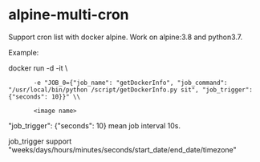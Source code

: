# alpine-multi-cron
Support cron list with docker alpine. Work on alpine:3.8 and python3.7.

Example:

docker run -d -it \\

           -e "JOB_0={"job_name": "getDockerInfo", "job_command": "/usr/local/bin/python /script/getDockerInfo.py sit", "job_trigger": {"seconds": 10}}" \\

           <image name>

"job_trigger": {"seconds": 10} mean job interval 10s.


job_trigger support "weeks/days/hours/minutes/seconds/start_date/end_date/timezone"
